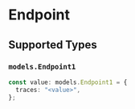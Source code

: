 # Endpoint


## Supported Types

### `models.Endpoint1`

```typescript
const value: models.Endpoint1 = {
  traces: "<value>",
};
```

